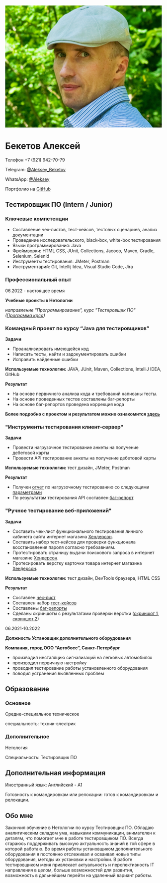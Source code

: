 ![Аватар](IMGP2797.JPG)

# Бекетов Алексей

Телефон +7 (921) 942-70-79

Telegram: [@Aleksey_Beketov](https://t.me/Aleksey_Beketov)

WhatsApp: [@Aleksey](https://wa.me/79219427079)

Портфолио на [GitHub](https://github.com/alex311271)

## Тестировщик ПО (Intern / Junior)

### **Ключевые компетенции**

* Составление чек-листов, тест-кейсов, тестовых сценариев, анализ документации
* Проведение исследовательского, black-box, white-box тестирования
* Языки программирования: Java
* Фреймворки: HTML CSS, JUnit, Collections, Jacoco, Maven, Gradle, Selenium, Selenid
* Инструменты тестирования: JMeter, Postman
* Инструментарий: Git, Intellij Idea, Visual Studio Code, Jira

### **Профессиональный опыт**

06.2022 - настоящее время

**Учебные проекты в Нетологии**

*направление "Программирование", курс "Тестировщик ПО" ([Программа крса](https://netology.ru/programs/qa))*

### Командный проект по курсу “Java для тестировщиков”

**Задачи**
* Проанализировать имеющейся код
* Написать тесты, найти и задокументировать ошибки
* Исправить найденные ошибки

**Используемые технологии:** JAVA, JUnit, Maven, Collections, IntelliJ IDEA, GitHub

**Результат**
* На основе первичного анализа кода и требований написаны тесты.
* На основе проведенных тестов составлены баг-репорты
* На основе баг-репортов проведена коррекция кода

**Более подробно с проектом и результатом можно ознакомится [здесь](https://github.com/alex311271/Team_diplom.git)**


### "Инструменты тестирования клиент-сервер"

**Задачи**
* Провести нагрузочное тестирование анкеты на получение дебетовой карты
* Провести API тестирование анкеты на получение дебетовой карты

**Используемые технологии:** тест дизайн, JMeter, Postman

**Результат**
* Получен [отчет](https://drive.google.com/file/d/1g047KRrTMRtMNjwm3RNV9dDXQqAK05r3/view?usp=share_link) по нагрузочному тестированию со следующими [параметрами](https://docs.google.com/document/d/1Lw2Qs07JQ5GC9IEA1bALVCDgr0oc38EFPZKbIyaTTN4/edit?usp=sharing)
* По результатам тестирования API составлен [баг-репорт](https://docs.google.com/spreadsheets/d/1q0e87bHle629jcMclLuGP7GlLGQMviF57Bo0imZ_j2A/edit?usp=sharing)

### "Ручное тестирование веб-приложений"

**Задачи**

* Составить чек-лист функционального тестирования личного кабинета сайта интернет магазина [Хендерсон](https://henderson.ru/).
* Составить набор тест-кейсов для проверки функционала восстановления пароля согласно требоавниям.
* Протестировать страницу выдачи поискового запроса в интернет магазине [Хендерсон](https://henderson.ru/).
* Протесировать верстку карточки товара интернет магазина  [Хендерсон](https://henderson.ru/).

**Используемые технологии:** тест дизайн, DevTools браузера, HTML CSS

**Результат**
* Составлен [чек-лист](https://docs.google.com/spreadsheets/d/1cpYFYIRFcP_izGhRU0NyOmtbPbrRET3GIXuUFXEgWhA/edit?usp=sharing)
* Составлен набор [тест-кейсов](https://docs.google.com/spreadsheets/d/1h0Sz3euvIPlQEtXiDPS2_tZi7cCJpMpVcZnL0hXt_H4/edit?usp=sharing)
* Составлены [баг-репорты](https://docs.google.com/spreadsheets/d/1fasg1dSYNNxNzSjH4IMFckfG0wrCTWka5NrvH3rJwK4/edit?usp=sharing)
* Сделаны скриншоты с результатами проверки верстки ([скриншот 1](https://drive.google.com/file/d/13BIvgoJLMQXpYkQo2GWiACeQncclJzKy/view?usp=sharing), [скриншот 2](https://drive.google.com/file/d/1cpFqFm7l8ecCFr5ktZ5m6ehHtYqlJ8RP/view?usp=sharing))

06.2021-10.2022

**Должность Установщик дополнительного оборудования**

**Компания, город ООО “Автобосс”, Санкт-Петербург**
* производил инсталяцию сигнализаций на легковых автомобилях
* производил первичную настройку
* проводил тестирование работы установленного оборудования
* поводил устранения выявленных проблем

## Образование
### Основное

Средне-специальное техническое 

специальность: техник-электрик
### Дополнительное
Нетология

Специальность: Тестировщик ПО

## Дополнительная информация
Иностранный язык: Английский - А1

Готовность к командировкам или релокации: готов к командировкам и релокации.

## Обо мне
Закончил обучение в Нетологии по курсу Тестировщик ПО. 
Обладаю аналитическим складом ума, навыками коммуникации, внимателен к деталям, что помогает мне в работе тестировщиком ПО. Всегда стараюсь поддерживать высокую актуальность знаний в той сфере в которой работаю.
Во время работы установщиком дополнительного оборудования я постоянно отслеживал и осваивал новые типы оборудования, методы их установки и настройки.
В работе тестировщиком меня привлекает актуальность и перспективность IT направления в целом, больше возможностей для развития, возможность в дальнейшем перейти на удаленный вариант работы.
